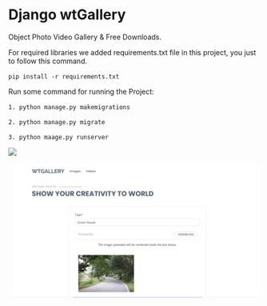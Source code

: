 # Django wtGallery

Object Photo Video Gallery & Free Downloads.



For required libraries we added requirements.txt file in this project, you just to follow this command.

```
pip install -r requirements.txt

```

Run some command for running the Project:

```
1. python manage.py makemigrations

```
```
2. python manage.py migrate

```
```
3. python maage.py runserver

```

![](dashboard.PNG)

![](upload_photo.PNG)


